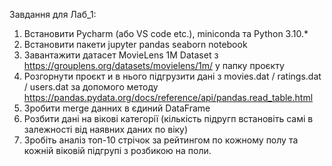 Завдання для Лаб_1: 
1. Встановити  Pycharm (або VS code etc.), miniconda та Python 3.10.* 
2. Встановити пакети jupyter pandas seaborn notebook
3. Завантажити датасет MovieLens 1M Dataset з https://grouplens.org/datasets/movielens/1m/ у папку проєкту
4. Розгорнути проєкт и в нього підгрузити дані з movies.dat / ratings.dat / users.dat за допомого методу https://pandas.pydata.org/docs/reference/api/pandas.read_table.html
5. Зробити merge данних в єдиний DataFrame
6. Розбити дані на вікові категорії (кількість підругп встановіть самі в залежності від наявних даних по віку)
7. Зробіть аналіз топ-10 стрічок за рейтингом по кожному полу та кожній віковій підгрупі з розбикою на поли.
